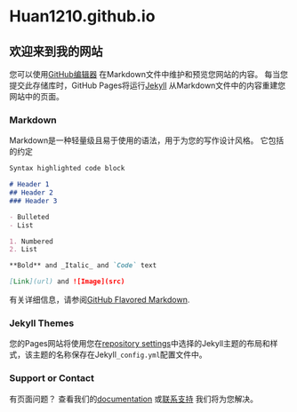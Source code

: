 # Huan1210.github.io
## 欢迎来到我的网站

您可以使用[GitHub编辑器](https://github.com/Huan1210/Huan1210.github.io/edit/master/index.md) 在Markdown文件中维护和预览您网站的内容。
每当您提交此存储库时，GitHub Pages将运行[Jekyll](https://jekyllrb.com/) 从Markdown文件中的内容重建您网站中的页面。
### Markdown

Markdown是一种轻量级且易于使用的语法，用于为您的写作设计风格。 它包括的约定

```markdown
Syntax highlighted code block

# Header 1
## Header 2
### Header 3

- Bulleted
- List

1. Numbered
2. List

**Bold** and _Italic_ and `Code` text

[Link](url) and ![Image](src)
```
有关详细信息，请参阅[GitHub Flavored Markdown](https://guides.github.com/features/mastering-markdown/).

### Jekyll Themes
您的Pages网站将使用您在[repository settings](https://github.com/Huan1210/Huan1210.github.io/settings)中选择的Jekyll主题的布局和样式，该主题的名称保存在Jekyll`_config.yml`配置文件中。
### Support or Contact

有页面问题？ 查看我们的[documentation](https://help.github.com/categories/github-pages-basics/) 或[联系支持](https://github.com/contact) 我们将为您解决。
